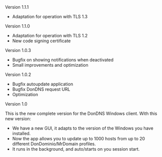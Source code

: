 Version 1.1.1
- Adaptation for operation with TLS 1.3

Version 1.1.0
- Adaptation for operation with TLS 1.2
- New code signing certificate

Version 1.0.3
- Bugfix on showing notifications when deactivated
- Small improvements and optimization

Version 1.0.2
- Bugfix autoupdate application
- Bugfix DonDNS request URL
- Optimization


Version 1.0

This is the new complete version for the DonDNS Windows client. With this new version:

- We have a new GUI, it adapts to the version of the Windows you have installed.
- Now the app allows you to update up to 1000 hosts from up to 20 different DonDominio/MrDomain profiles.
- It runs in the background, and auto/starts on you session start.
